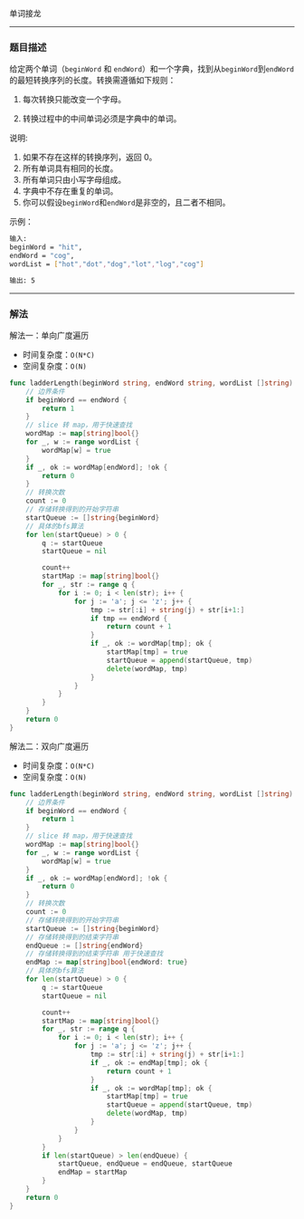 单词接龙

----

### 题目描述

给定两个单词（`beginWord` 和 `endWord`）和一个字典，找到从`beginWord`到`endWord`的最短转换序列的长度。转换需遵循如下规则：

1. 每次转换只能改变一个字母。

2. 转换过程中的中间单词必须是字典中的单词。

说明:

1. 如果不存在这样的转换序列，返回 0。
2. 所有单词具有相同的长度。
3. 所有单词只由小写字母组成。
4. 字典中不存在重复的单词。
5. 你可以假设`beginWord`和`endWord`是非空的，且二者不相同。

示例：

```bash
输入:
beginWord = "hit",
endWord = "cog",
wordList = ["hot","dot","dog","lot","log","cog"]

输出: 5
```

----

### 解法

解法一：单向广度遍历

- 时间复杂度：`O(N*C)`
- 空间复杂度：`O(N)`

```go
func ladderLength(beginWord string, endWord string, wordList []string) int {
	// 边界条件
	if beginWord == endWord {
		return 1
	}
	// slice 转 map，用于快速查找
	wordMap := map[string]bool{}
	for _, w := range wordList {
		wordMap[w] = true
	}
	if _, ok := wordMap[endWord]; !ok {
		return 0
	}
	// 转换次数
	count := 0
	// 存储转换得到的开始字符串
	startQueue := []string{beginWord}
	// 具体的bfs算法
	for len(startQueue) > 0 {
		q := startQueue
		startQueue = nil

		count++
		startMap := map[string]bool{}
		for _, str := range q {
			for i := 0; i < len(str); i++ {
				for j := 'a'; j <= 'z'; j++ {
					tmp := str[:i] + string(j) + str[i+1:]
					if tmp == endWord {
						return count + 1
					}
					if _, ok := wordMap[tmp]; ok {
						startMap[tmp] = true
						startQueue = append(startQueue, tmp)
						delete(wordMap, tmp)
					}
				}
			}
		}
	}
	return 0
}
```



解法二：双向广度遍历

- 时间复杂度：`O(N*C)`
- 空间复杂度：`O(N)`

```go
func ladderLength(beginWord string, endWord string, wordList []string) int {
	// 边界条件
	if beginWord == endWord {
		return 1
	}
	// slice 转 map，用于快速查找
	wordMap := map[string]bool{}
	for _, w := range wordList {
		wordMap[w] = true
	}
	if _, ok := wordMap[endWord]; !ok {
		return 0
	}
	// 转换次数
	count := 0
	// 存储转换得到的开始字符串
	startQueue := []string{beginWord}
	// 存储转换得到的结束字符串
	endQueue := []string{endWord}
	// 存储转换得到的结束字符串 用于快速查找
	endMap := map[string]bool{endWord: true}
	// 具体的bfs算法
	for len(startQueue) > 0 {
		q := startQueue
		startQueue = nil

		count++
		startMap := map[string]bool{}
		for _, str := range q {
			for i := 0; i < len(str); i++ {
				for j := 'a'; j <= 'z'; j++ {
					tmp := str[:i] + string(j) + str[i+1:]
					if _, ok := endMap[tmp]; ok {
						return count + 1
					}
					if _, ok := wordMap[tmp]; ok {
						startMap[tmp] = true
						startQueue = append(startQueue, tmp)
						delete(wordMap, tmp)
					}
				}
			}
		}
		if len(startQueue) > len(endQueue) {
			startQueue, endQueue = endQueue, startQueue
			endMap = startMap
		}
	}
	return 0
}
```

